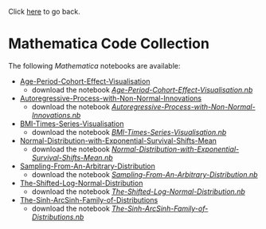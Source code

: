 Click [here](./) to go back.

# Mathematica Code Collection

The following _Mathematica_ notebooks are available:

- [Age-Period-Cohort-Effect-Visualisation](Mathematica-Code-Collection/Age-Period-Cohort-Effect-Visualisation.html)
  - download the notebook *[Age-Period-Cohort-Effect-Visualisation.nb](Mathematica-Code-Collection/Age-Period-Cohort-Effect-Visualisation.nb)*
- [Autoregressive-Process-with-Non-Normal-Innovations](Mathematica-Code-Collection/Autoregressive-Process-with-Non-Normal-Innovations.html)
  - download the notebook *[Autoregressive-Process-with-Non-Normal-Innovations.nb](Mathematica-Code-Collection/Autoregressive-Process-with-Non-Normal-Innovations.nb)*
- [BMI-Times-Series-Visualisation](Mathematica-Code-Collection/BMI-Times-Series-Visualisation.html)
  - download the notebook *[BMI-Times-Series-Visualisation.nb](Mathematica-Code-Collection/BMI-Times-Series-Visualisation.nb)*
- [Normal-Distribution-with-Exponential-Survival-Shifts-Mean](Mathematica-Code-Collection/Normal-Distribution-with-Exponential-Survival-Shifts-Mean.html)
  - download the notebook *[Normal-Distribution-with-Exponential-Survival-Shifts-Mean.nb](Mathematica-Code-Collection/Normal-Distribution-with-Exponential-Survival-Shifts-Mean.nb)*
- [Sampling-From-An-Arbitrary-Distribution](Mathematica-Code-Collection/Sampling-From-An-Arbitrary-Distribution.html)
  - download the notebook *[Sampling-From-An-Arbitrary-Distribution.nb](Mathematica-Code-Collection/Sampling-From-An-Arbitrary-Distribution.nb)*
- [The-Shifted-Log-Normal-Distribution](Mathematica-Code-Collection/The-Shifted-Log-Normal-Distribution.html)
  - download the notebook *[The-Shifted-Log-Normal-Distribution.nb](Mathematica-Code-Collection/The-Shifted-Log-Normal-Distribution.nb)*
- [The-Sinh-ArcSinh-Family-of-Distributions](Mathematica-Code-Collection/The-Sinh-ArcSinh-Family-of-Distributions.html)
  - download the notebook *[The-Sinh-ArcSinh-Family-of-Distributions.nb](Mathematica-Code-Collection/The-Sinh-ArcSinh-Family-of-Distributions.nb)*

